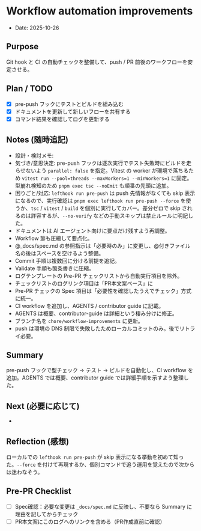 # Workflow automation improvements

- Date: 2025-10-26

## Purpose
Git hook と CI の自動チェックを整備して、push / PR 前後のワークフローを安定させる。

## Plan / TODO
- [x] pre-push フックにテストとビルドを組み込む
- [x] ドキュメントを更新して新しいフローを共有する
- [x] コマンド結果を確認してログを更新する

## Notes (随時追記)
- 設計・検討メモ:
- 気づき/意思決定: pre-push フックは逐次実行でテスト失敗時にビルドを走らせないよう `parallel: false` を指定。Vitest の worker が環境で落ちるため `vitest run --pool=threads --maxWorkers=1 --minWorkers=1` に固定。型崩れ検知のため `pnpm exec tsc --noEmit` も順番の先頭に追加。
- 困りごと/対応: `lefthook run pre-push` は push 先情報がなくても skip 表示になるので、実行確認は `pnpm exec lefthook run pre-push --force` を使うか、`tsc` / `vitest` / `build` を個別に実行してカバー。差分ゼロで skip されるのは許容するが、`--no-verify` などの手動スキップは禁止ルールに明記した。
- ドキュメントは AI エージェント向けに要点だけ残すよう再調整。
- Workflow 節も圧縮して要点化。
- @_docs/spec.md の参照指示は「必要時のみ」に変更し、@付きファイル名の後はスペースを空けるよう整備。
- Commit 手順は複数回に分ける前提を追記。
- Validate 手順も箇条書きに圧縮。
- ログテンプレートの Pre-PR チェックリストから自動実行項目を除外。
- チェックリストのログリンク項目は「PR本文案ベース」に
- Pre-PR チェックの Spec 項目は「必要性を確認したうえでチェック」方式に統一。
- CI workflow を追加し、AGENTS / contributor guide に記載。
- AGENTS は概要、contributor-guide は詳細という棲み分けに修正。
- ブランチ名を `chore/workflow-improvements` に更新。
- push は環境の DNS 制限で失敗したためローカルコミットのみ。後でリトライ必要。


## Summary
pre-push フックで型チェック → テスト → ビルドを自動化し、CI workflow を追加。AGENTS では概要、contributor guide では詳細手順を示すよう整理した。

## Next (必要に応じて)
- 

## Reflection (感想)
ローカルでの `lefthook run pre-push` が skip 表示になる挙動を初めて知った。`--force` を付けて再現するか、個別コマンドで追う運用を覚えたので次からは迷わなそう。

## Pre-PR Checklist
- [ ] Spec確認：必要な変更は `_docs/spec.md` に反映し、不要なら Summary に理由を記してからチェック
- [ ] PR本文案にこのログへのリンクを含める（PR作成直前に確認）
